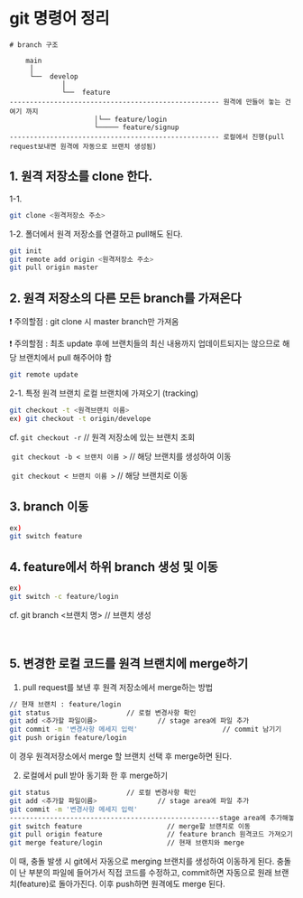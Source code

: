 # git 명령어 정리

```text
# branch 구조

	main
	 │
	 └──  develop
             │
             └──  feature
---------------------------------------------------- 원격에 만들어 놓는 건 여기 까지
                     │└── feature/login
                     └───── feature/signup
---------------------------------------------------- 로컬에서 진행(pull request보내면 원격에 자동으로 브랜치 생성됨)
```

## 1. 원격 저장소를 clone 한다.

1-1. 

```bash
git clone <원격저장소 주소>
```

1-2. 폴더에서 원격 저장소를 연결하고 pull해도 된다.

```bash
git init
git remote add origin <원격저장소 주소>
git pull origin master
```



## 2. 원격 저장소의 다른 모든 branch를 가져온다

:exclamation: 주의할점 : git clone 시 master branch만 가져옴

:exclamation: 주의할점 : 최초 update 후에 브랜치들의 최신 내용까지 업데이트되지는 않으므로 해당 브랜치에서 pull 해주어야 함

```bash
git remote update
```

2-1. 특정 원격 브랜치 로컬 브랜치에 가져오기 (tracking)

```bash
git checkout -t <원격브랜치 이름> 
ex) git checkout -t origin/develope
```

cf. `git checkout -r` // 원격 저장소에 있는 브랜치 조회

​	 `git checkout -b < 브랜치 이름 >` // 해당 브랜치를 생성하여 이동

​	 `git checkout < 브랜치 이름 >` // 해당 브랜치로 이동



## 3. branch 이동

```bash
ex)
git switch feature
```



## 4. feature에서 하위 branch 생성 및 이동

```bash
ex)
git switch -c feature/login
```

cf. git branch <브랜치 명> // 브랜치 생성

​	

## 5. 변경한 로컬 코드를 원격 브랜치에 merge하기

1. pull request를 보낸 후 원격 저장소에서 merge하는 방법

```bash
// 현재 브랜치 : feature/login
git status                   // 로컬 변경사항 확인
git add <추가할 파일이름>               // stage area에 파일 추가
git commit -m '변경사항 메세지 입력'                     // commit 남기기
git push origin feature/login                
```

이 경우 원격저장소에서 merge 할 브랜치 선택 후 merge하면 된다.



2. 로컬에서 pull 받아 동기화 한 후 merge하기

```bash
git status                   // 로컬 변경사항 확인
git add <추가할 파일이름>               // stage area에 파일 추가
git commit -m '변경사항 메세지 입력'
----------------------------------------------------stage area에 추가해놓는건 똑같다.
git switch feature                     // merge할 브랜치로 이동
git pull origin feature                // feature branch 원격코드 가져오기
git merge feature/login                // 현재 브랜치와 merge
```

이 때, 충돌 발생 시 git에서 자동으로 merging 브랜치를 생성하여 이동하게 된다. 충돌이 난 부분의 파일에 들어가서 직접 코드를 수정하고, commit하면 자동으로 원래 브랜치(feature)로 돌아가진다. 이후 push하면 원격에도 merge 된다.

